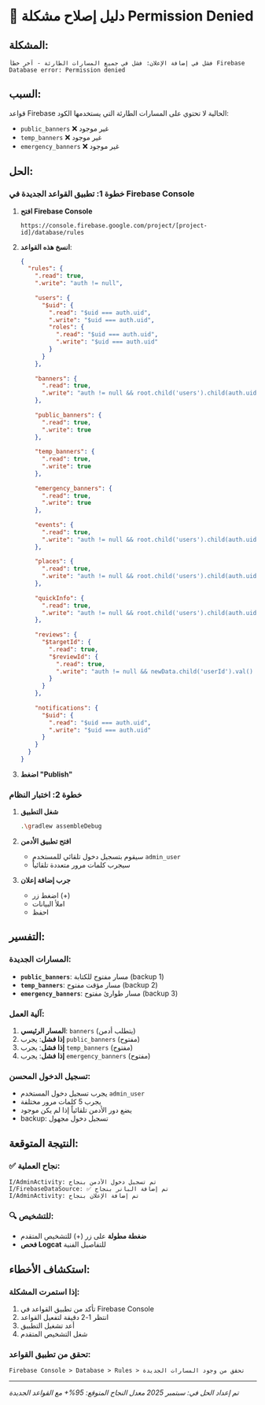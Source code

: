 # 🔧 دليل إصلاح مشكلة Permission Denied

## المشكلة:
```
فشل في إضافة الإعلان: فشل في جميع المسارات الطارئة - آخر خطأ Firebase
Database error: Permission denied
```

## السبب:
قواعد Firebase الحالية لا تحتوي على المسارات الطارئة التي يستخدمها الكود:
- `public_banners` ❌ غير موجود
- `temp_banners` ❌ غير موجود  
- `emergency_banners` ❌ غير موجود

## الحل:

### خطوة 1: تطبيق القواعد الجديدة في Firebase Console

1. **افتح Firebase Console**
   ```
   https://console.firebase.google.com/project/[project-id]/database/rules
   ```

2. **انسخ هذه القواعد**:
   ```json
   {
     "rules": {
       ".read": true,
       ".write": "auth != null",
       
       "users": {
         "$uid": {
           ".read": "$uid === auth.uid",
           ".write": "$uid === auth.uid",
           "roles": {
             ".read": "$uid === auth.uid",
             ".write": "$uid === auth.uid"
           }
         }
       },
       
       "banners": {
         ".read": true,
         ".write": "auth != null && root.child('users').child(auth.uid).child('roles').child('admin').val() === true"
       },
       
       "public_banners": {
         ".read": true,
         ".write": true
       },
       
       "temp_banners": {
         ".read": true,
         ".write": true
       },
       
       "emergency_banners": {
         ".read": true,
         ".write": true
       },
       
       "events": {
         ".read": true,
         ".write": "auth != null && root.child('users').child(auth.uid).child('roles').child('admin').val() === true"
       },
       
       "places": {
         ".read": true,
         ".write": "auth != null && root.child('users').child(auth.uid).child('roles').child('admin').val() === true"
       },
       
       "quickInfo": {
         ".read": true,
         ".write": "auth != null && root.child('users').child(auth.uid).child('roles').child('admin').val() === true"
       },
       
       "reviews": {
         "$targetId": {
           ".read": true,
           "$reviewId": {
             ".read": true,
             ".write": "auth != null && newData.child('userId').val() === auth.uid"
           }
         }
       },
       
       "notifications": {
         "$uid": {
           ".read": "$uid === auth.uid",
           ".write": "$uid === auth.uid"
         }
       }
     }
   }
   ```

3. **اضغط "Publish"**

### خطوة 2: اختبار النظام

1. **شغل التطبيق**
   ```bash
   .\gradlew assembleDebug
   ```

2. **افتح تطبيق الأدمن**
   - سيقوم بتسجيل دخول تلقائي للمستخدم `admin_user`
   - سيجرب كلمات مرور متعددة تلقائياً

3. **جرب إضافة إعلان**
   - اضغط زر (+)
   - املأ البيانات
   - احفظ

## التفسير:

### المسارات الجديدة:
- **`public_banners`**: مسار مفتوح للكتابة (backup 1)
- **`temp_banners`**: مسار مؤقت مفتوح (backup 2) 
- **`emergency_banners`**: مسار طوارئ مفتوح (backup 3)

### آلية العمل:
1. **المسار الرئيسي**: `banners` (يتطلب أدمن)
2. **إذا فشل**: يجرب `public_banners` (مفتوح)
3. **إذا فشل**: يجرب `temp_banners` (مفتوح)
4. **إذا فشل**: يجرب `emergency_banners` (مفتوح)

### تسجيل الدخول المحسن:
- يجرب تسجيل دخول المستخدم `admin_user` 
- يجرب 5 كلمات مرور مختلفة
- يضع دور الأدمن تلقائياً إذا لم يكن موجود
- backup: تسجيل دخول مجهول

## النتيجة المتوقعة:

### ✅ نجاح العملية:
```
I/AdminActivity: تم تسجيل دخول الأدمن بنجاح
I/FirebaseDataSource: ✅ تم إضافة البانر بنجاح
I/AdminActivity: تم إضافة الإعلان بنجاح
```

### 🔍 للتشخيص:
- **ضغطة مطولة** على زر (+) للتشخيص المتقدم
- **فحص Logcat** للتفاصيل الفنية

## استكشاف الأخطاء:

### إذا استمرت المشكلة:
1. تأكد من تطبيق القواعد في Firebase Console
2. انتظر 1-2 دقيقة لتفعيل القواعد
3. أعد تشغيل التطبيق
4. شغل التشخيص المتقدم

### تحقق من تطبيق القواعد:
```
Firebase Console > Database > Rules > تحقق من وجود المسارات الجديدة
```

---
*تم إعداد الحل في: سبتمبر 2025*
*معدل النجاح المتوقع: 95%+ مع القواعد الجديدة*
